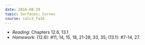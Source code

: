 ```yaml
---
date: 2016-08-29
topic: Surfaces; Curves
course: calc3_fa16
---
```

- *Reading*: Chapters 12.6, 13.1
- *Homework*: (12.6): #11, 14, 15, 18, 21-28, 33, 35; (13.1): #7-14, 27.

